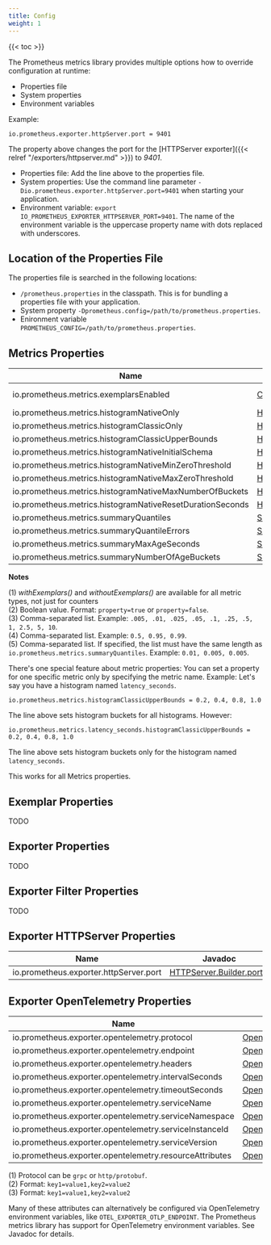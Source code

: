 ```yaml
---
title: Config
weight: 1
---
```


{{< toc >}}

The Prometheus metrics library provides multiple options how to override configuration at runtime:

* Properties file
* System properties
* Environment variables

Example:

```
io.prometheus.exporter.httpServer.port = 9401
```

The property above changes the port for the [HTTPServer exporter]({{< relref "/exporters/httpserver.md" >}}) to _9401_.

* Properties file: Add the line above to the properties file.
* System properties: Use the command line parameter `-Dio.prometheus.exporter.httpServer.port=9401` when starting your application.
* Environment variable: `export IO_PROMETHEUS_EXPORTER_HTTPSERVER_PORT=9401`. The name of the environment variable is the uppercase property name with dots replaced with underscores.

Location of the Properties File
-------------------------------

The properties file is searched in the following locations:

* `/prometheus.properties` in the classpath. This is for bundling a properties file with your application.
* System property `-Dprometheus.config=/path/to/prometheus.properties`.
* Enironment variable `PROMETHEUS_CONFIG=/path/to/prometheus.properties`.

Metrics Properties
------------------

| Name            | Javadoc | Note |
| --------------- | --------|------|
| io.prometheus.metrics.exemplarsEnabled | [Counter.Builder.withExemplars()](/client_java/api/io/prometheus/metrics/core/metrics/Counter.Builder.html#withExemplars()) | (1) (2) |
| io.prometheus.metrics.histogramNativeOnly | [Histogram.Builder.nativeOnly()](/client_java/api/io/prometheus/metrics/core/metrics/Histogram.Builder.html#nativeOnly()) | (2) |
| io.prometheus.metrics.histogramClassicOnly | [Histogram.Builder.classicOnly()](/client_java/api/io/prometheus/metrics/core/metrics/Histogram.Builder.html#classicOnly()) | (2) |
| io.prometheus.metrics.histogramClassicUpperBounds | [Histogram.Builder.classicUpperBounds()](/client_java/api/io/prometheus/metrics/core/metrics/Histogram.Builder.html#classicUpperBounds(double...)) | (3) |
| io.prometheus.metrics.histogramNativeInitialSchema | [Histogram.Builder.nativeInitialSchema()](/client_java/api/io/prometheus/metrics/core/metrics/Histogram.Builder.html#nativeInitialSchema(int)) | |
| io.prometheus.metrics.histogramNativeMinZeroThreshold | [Histogram.Builder.nativeMinZeroThreshold()](/client_java/api/io/prometheus/metrics/core/metrics/Histogram.Builder.html#nativeMinZeroThreshold(double)) | |
| io.prometheus.metrics.histogramNativeMaxZeroThreshold | [Histogram.Builder.nativeMaxZeroThreshold()](/client_java/api/io/prometheus/metrics/core/metrics/Histogram.Builder.html#nativeMaxZeroThreshold(double)) | |
| io.prometheus.metrics.histogramNativeMaxNumberOfBuckets | [Histogram.Builder.nativeMaxNumberOfBuckets()](/client_java/api/io/prometheus/metrics/core/metrics/Histogram.Builder.html#nativeMaxNumberOfBuckets(int)) | |
| io.prometheus.metrics.histogramNativeResetDurationSeconds | [Histogram.Builder.nativeResetDuration()](/client_java/api/io/prometheus/metrics/core/metrics/Histogram.Builder.html#nativeResetDuration(long,java.util.concurrent.TimeUnit)) | |
| io.prometheus.metrics.summaryQuantiles | [Summary.Builder.quantile(double)](https://prometheus.github.io/client_java/api/io/prometheus/metrics/core/metrics/Summary.Builder.html#quantile(double)) | (4) |
| io.prometheus.metrics.summaryQuantileErrors | [Summary.Builder.quantile(double, double)](ihttps://prometheus.github.io/client_java/api/io/prometheus/metrics/core/metrics/Summary.Builder.html#quantile(double,double)) | (5) |
| io.prometheus.metrics.summaryMaxAgeSeconds | [Summary.Builder.maxAgeSeconds()](/client_java/api/io/prometheus/metrics/core/metrics/Summary.Builder.html#maxAgeSeconds(long)) | |
| io.prometheus.metrics.summaryNumberOfAgeBuckets | [Summary.Builder.numberOfAgeBuckets()](/client_java/api/io/prometheus/metrics/core/metrics/Summary.Builder.html#numberOfAgeBuckets(int)) | |

**Notes**

(1) _withExemplars()_ and _withoutExemplars()_ are available for all metric types, not just for counters<br>
(2) Boolean value. Format: `property=true` or `property=false`.<br>
(3) Comma-separated list. Example: `.005, .01, .025, .05, .1, .25, .5, 1, 2.5, 5, 10`.<br>
(4) Comma-separated list. Example: `0.5, 0.95, 0.99`.<br>
(5) Comma-separated list. If specified, the list must have the same length as `io.prometheus.metrics.summaryQuantiles`. Example: `0.01, 0.005, 0.005`.

There's one special feature about metric properties: You can set a property for one specific metric only by specifying the metric name. Example: Let's say you have a histogram named `latency_seconds`.

```
io.prometheus.metrics.histogramClassicUpperBounds = 0.2, 0.4, 0.8, 1.0
```

The line above sets histogram buckets for all histograms. However:

```
io.prometheus.metrics.latency_seconds.histogramClassicUpperBounds = 0.2, 0.4, 0.8, 1.0
```

The line above sets histogram buckets only for the histogram named `latency_seconds`.

This works for all Metrics properties.

Exemplar Properties
-------------------

TODO

Exporter Properties
-------------------

TODO

Exporter Filter Properties
--------------------------

TODO

Exporter HTTPServer Properties
------------------------------

| Name            | Javadoc | Note |
| --------------- | --------|------|
| io.prometheus.exporter.httpServer.port | [HTTPServer.Builder.port()](/client_java/api/io/prometheus/metrics/exporter/httpserver/HTTPServer.Builder.html#port(int)) | |

Exporter OpenTelemetry Properties
---------------------------------

| Name            | Javadoc | Note |
| --------------- | --------|------|
| io.prometheus.exporter.opentelemetry.protocol | [OpenTelemetryExporter.Builder.protocol()](/client_java/api/io/prometheus/metrics/exporter/opentelemetry/OpenTelemetryExporter.Builder.html#protocol(java.lang.String)) | (1) |
| io.prometheus.exporter.opentelemetry.endpoint | [OpenTelemetryExporter.Builder.endpoint()](/client_java/api/io/prometheus/metrics/exporter/opentelemetry/OpenTelemetryExporter.Builder.html#endpoint(java.lang.String)) | |
| io.prometheus.exporter.opentelemetry.headers | [OpenTelemetryExporter.Builder.headers()](/client_java/api/io/prometheus/metrics/exporter/opentelemetry/OpenTelemetryExporter.Builder.html#header(java.lang.String,java.lang.String)) | (2) |
| io.prometheus.exporter.opentelemetry.intervalSeconds | [OpenTelemetryExporter.Builder.intervalSeconds()](/client_java/api/io/prometheus/metrics/exporter/opentelemetry/OpenTelemetryExporter.Builder.html#intervalSeconds(int)) | |
| io.prometheus.exporter.opentelemetry.timeoutSeconds | [OpenTelemetryExporter.Builder.timeoutSeconds()](/client_java/api/io/prometheus/metrics/exporter/opentelemetry/OpenTelemetryExporter.Builder.html#timeoutSeconds(int)) | |
| io.prometheus.exporter.opentelemetry.serviceName | [OpenTelemetryExporter.Builder.serviceName()](/client_java/api/io/prometheus/metrics/exporter/opentelemetry/OpenTelemetryExporter.Builder.html#serviceName(java.lang.String)) | |
| io.prometheus.exporter.opentelemetry.serviceNamespace | [OpenTelemetryExporter.Builder.serviceNamespace()](/client_java/api/io/prometheus/metrics/exporter/opentelemetry/OpenTelemetryExporter.Builder.html#serviceNamespace(java.lang.String)) | |
| io.prometheus.exporter.opentelemetry.serviceInstanceId | [OpenTelemetryExporter.Builder.serviceInstanceId()](/client_java/api/io/prometheus/metrics/exporter/opentelemetry/OpenTelemetryExporter.Builder.html#serviceInstanceId(java.lang.String)) | |
| io.prometheus.exporter.opentelemetry.serviceVersion | [OpenTelemetryExporter.Builder.serviceVersion()](/client_java/api/io/prometheus/metrics/exporter/opentelemetry/OpenTelemetryExporter.Builder.html#serviceVersion(java.lang.String)) | |
| io.prometheus.exporter.opentelemetry.resourceAttributes | [OpenTelemetryExporter.Builder.resourceAttributes()](/client_java/api/io/prometheus/metrics/exporter/opentelemetry/OpenTelemetryExporter.Builder.html#resourceAttribute(java.lang.String,java.lang.String)) | (3) |

(1) Protocol can be `grpc` or `http/protobuf`.<br>
(2) Format: `key1=value1,key2=value2`<br>
(3) Format: `key1=value1,key2=value2`

Many of these attributes can alternatively be configured via OpenTelemetry environment variables, like `OTEL_EXPORTER_OTLP_ENDPOINT`. The Prometheus metrics library has support for OpenTelemetry environment variables. See Javadoc for details.
